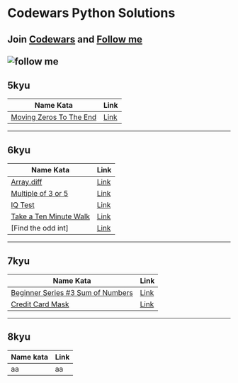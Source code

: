 # Codewars Python Solutions
Join [Codewars](www.codewars.com/r/VVLPRA) and 
[Follow me](https://www.codewars.com/users/Deletor) <br><br>
![follow me](https://www.codewars.com/users/Deletor/badges/large)
---
## 5kyu <br>
| Name Kata | Link |
|--|--|
|[Moving Zeros To The End](https://github.com/Deletor/Codewars/blob/main/5kyu/moving_zeros_to_the_end.md)|[Link](https://www.codewars.com/kata/52597aa56021e91c93000cb0/train/python)
---
## 6kyu <br>
| Name Kata | Link |
|--|--|
|[Array.diff](https://github.com/Deletor/Codewars/blob/main/6kyu/array_diff.md)|[Link](https://www.codewars.com/kata/523f5d21c841566fde000009/train/python)|
|[Multiple of 3 or 5](https://github.com/Deletor/Codewars/blob/main/6kyu/multiples_of_3_or_5.md)|[Link](https://www.codewars.com/kata/514b92a657cdc65150000006/train/python)|
|[IQ Test](https://github.com/Deletor/Codewars/blob/main/6kyu/iq_test.md)|[Link](https://www.codewars.com/kata/552c028c030765286c00007d/train/python)|
|[Take a Ten Minute Walk](https://github.com/Deletor/Codewars/blob/main/6kyu/take_a_ten_minute_walk.md)|[Link](https://www.codewars.com/kata/54da539698b8a2ad76000228/train/python)|
|[Find the odd int]|[Link](https://www.codewars.com/kata/54da5a58ea159efa38000836/train/python)|

---
## 7kyu <br>
| Name Kata | Link |
|--|--|
|[Beginner Series #3 Sum of Numbers](https://github.com/Deletor/Codewars/blob/main/7kyu/beginner_series_%233_sum_of_numbers.md)|[Link](https://www.codewars.com/kata/55f2b110f61eb01779000053/train/python)|
|[Credit Card Mask](https://github.com/Deletor/Codewars/blob/main/7kyu/credit_card_mask.md)|[Link](https://www.codewars.com/kata/5412509bd436bd33920011bc/train/python)|

---
## 8kyu <br>
|Name kata | Link |
|--|--|
|aa|aa|

